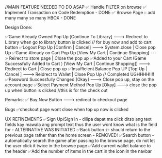 //MAIN FEATURE NEEDED TO DO ASAP
✅ Handle FILTER on browse
✅ Implement Transaction on Code Redemption - DONE
✅ Browse Page :: add many many so many HBOX - DONE

Design Done:

✅Game Already Owned Pop Up [Continue To Library] ---> Redirect to Library when go to library button is clicked // for buy now and add to cart button
✅Logout Pop Up [Confirm | Cancel] ---> System.close | Close pop Up
✅Game Already on  Cart Pop Up [View My Cart | Continue Shopping] ---> Reirect to store page | Close the pop up
✅Added to your Cart (Game Successfully Added to Cart ) [View My Cart | Continue Shopping]] ---> Redirect to Cart | Close pop up
✅Insufficient Balance Pop UP [Top Up | Cancel ] ---> Reidrect to Wallet | Close Pop Up // Completed UGHHHH!!!!
✅Password Successfully Changed [Okay] ---> Close pop up, stay on the account page
✅Select Payment Method Pop Up [Okay] ---> close the pop up when button is clicked //this is for the check out

Remarks:
✅ Buy Now Button ---> redirect to checkout page

Bugs
✅checkout page wont close when top up now is clicked 

UX REFINEMENTS
✅Sign Up/Sign In - dilipa dapat ma click ditso ang text fields kay mawala ang prompt text thus the user wont know what is the field for - ALTERNATIVE WAS INITIATED
✅Back button z- should return to the previous page rather than the home screen - REMOVED!
✅Search button - automatically search the game after passing to the browse page, do not let the user click it twice in the browse page
✅Add current wallet balance to the header 
✅Add the number of items in the cart in the icon in the navbar


